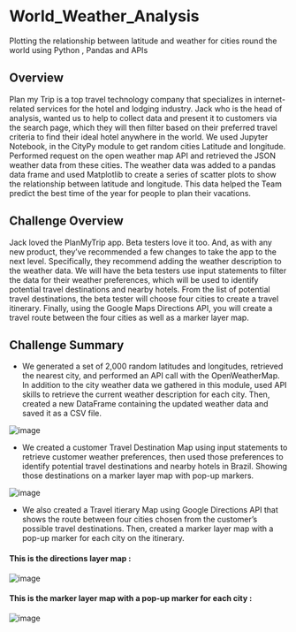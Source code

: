 # World_Weather_Analysis
Plotting the relationship between latitude and weather for cities round the world using Python , Pandas and APIs

## Overview
Plan my Trip is a top travel technology company that specializes in internet-related services for the hotel and lodging industry. 
Jack who is the head of analysis, wanted us to help to collect data and present it to customers via the search page, which they will then filter based on their preferred travel criteria to find their ideal hotel anywhere in the world.
We used Jupyter Notebook, in the CityPy module to get random cities Latitude and longitude. Performed request on the open weather map API and retrieved the JSON weather data from these cities. The weather data was added to a pandas data frame and used Matplotlib to create a series of scatter plots to show the relationship between latitude and longitude.
This data helped the Team predict the best time of the year for people to plan their vacations. 

## Challenge Overview
Jack loved the PlanMyTrip app. Beta testers love it too. And, as with any new product, they’ve recommended a few changes to take the app to the next level. Specifically, they recommend adding the weather description to the weather data. We will have the beta testers use input statements to filter the data for their weather preferences, which will be used to identify potential travel destinations and nearby hotels. From the list of potential travel destinations, the beta tester will choose four cities to create a travel itinerary. Finally, using the Google Maps Directions API, you will create a travel route between the four cities as well as a marker layer map.

## Challenge Summary 
- We generated a set of 2,000 random latitudes and longitudes, retrieved the nearest city, and performed an API call with the OpenWeatherMap. In addition to the city weather data we gathered in this module, used API skills to retrieve the current weather description for each city. Then, created a new DataFrame containing the updated weather data and saved it as a CSV file.

![image](https://user-images.githubusercontent.com/78935551/114281104-6fbdeb00-9a0a-11eb-8bc8-0b82ec0c2243.png)


- We created a customer Travel Destination Map using input statements to retrieve customer weather preferences, then used those preferences to identify potential travel destinations and nearby hotels in Brazil. Showing those destinations on a marker layer map with pop-up markers.

![image](https://user-images.githubusercontent.com/78935551/114281111-7fd5ca80-9a0a-11eb-9e34-935251eee7d4.png)

- We also created a Travel itierary Map using Google Directions API that shows the route between four cities chosen from the customer’s possible travel destinations. Then, created a marker layer map with a pop-up marker for each city on the itinerary.

#### This is the directions layer map :

![image](https://user-images.githubusercontent.com/78935551/114281121-97ad4e80-9a0a-11eb-9df9-c4f799bf547f.png)


#### This is the marker layer map with a pop-up marker for each city :

![image](https://user-images.githubusercontent.com/78935551/114281124-a0058980-9a0a-11eb-9a3b-6b486cb3afc1.png)








